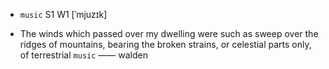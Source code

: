 - `music` S1 W1 [ˈmjuzɪk]



-  The winds which passed over my dwelling were such as sweep over the ridges of mountains, bearing the broken strains, or celestial parts only, of terrestrial `music` —— walden